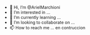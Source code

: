 - 👋 Hi, I’m @ArielMarchioni
- 👀 I’m interested in ...
- 🌱 I’m currently learning ...
- 💞️ I’m looking to collaborate on ...
- 📫 How to reach me ...
en contruccion 
<!---
ArielMarchioni/ArielMarchioni is a ✨ special ✨ repository because its `README.md` (this file) appears on your GitHub profile.
You can click the Preview link to take a look at your changes.
--->
